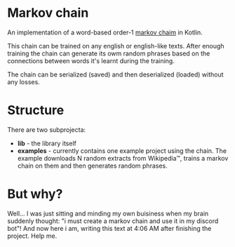 # Markov chain
An implementation of a word-based order-1 [markov chaim](https://en.m.wikipedia.org/wiki/Markov_chain) in Kotlin.

This chain can be trained on any english or english-like texts.
After enough training the chain can generate its owm random phrases
based on the connections between words it's learnt during the training.

The chain can be serialized (saved) and then deserialized (loaded) without any losses.

# Structure
There are two subprojecta:

* **lib** - the library itself
* **examples** - currently contains one example project using the chain.
	The example downloads N random extracts from Wikipedia™, trains a markov
	chain on them and then generates random phrases.

# But why?
Well... I was just sitting and minding my own buisiness when my brain suddenly thought:
"i must create a markov chain and use it in my discord bot"! And now here i am,
writing this text at 4:06 AM after finishing the project. Help me.
